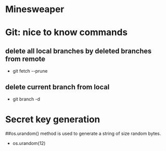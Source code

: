 # Minesweaper

# Git: nice to know commands

## delete all local branches by deleted branches from remote
- git fetch --prune 

## delete current branch from local
- git branch -d <branch>
  
# Secret key generation
##os.urandom() method is used to generate a string of size random bytes.
- os.urandom(12)
